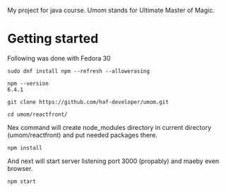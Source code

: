 My project for java course. Umom stands for Ultimate Master of Magic.

# Getting started
Following was done with Fedora 30
```
sudo dnf install npm --refresh --allowerasing

npm --version
6.4.1

git clone https://github.com/haf-developer/umom.git

cd umom/reactfront/
```
Nex command will create node_modules directory in current directory (umom/reactfront) and put needed packages there.
```
npm install
```
And next will start server listening port 3000 (propably) and maeby even browser.
```
npm start
```
